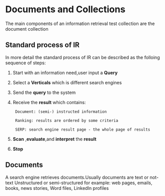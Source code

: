 # Documents and Collections

The main components of an information retrieval test collection are the document collection

## Standard process of IR
In more detail the standard process of IR can be described as the folloing sequence of steps:

1. Start with an information need,user input a **Query**
1. Select a **Verticals** which is different search engines
1. Send the **query** to the system
1. Receive the **result** which contains:

	
		Document: (semi-) instructed information
		
		Ranking: results are ordered by some criteria
		
		SERP: search engine result page - the whole page of results
1. **Scan** ,**evaluate**,and **interpret** the **result**
1. **Stop**


## Documents

A search engine retrieves documents.Usually documents are text or not-text Unstructured or semi-structured for example: web pages, emails, books, news stories, Word
files, LinkedIn profiles